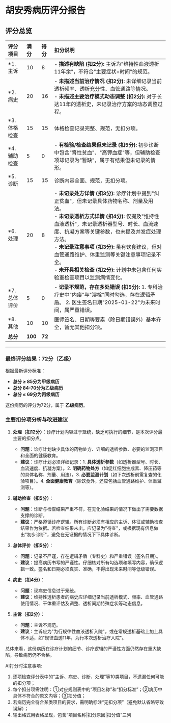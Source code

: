 # 胡安秀病历评分报告

## 评分总览

| 评分项目 | 满分 | 得分 | 扣分说明 |
| :--- | :--- | :--- | :--- |
|*1. 主诉 | 10 | 8 | - **描述有缺陷 (扣2分):** 主诉为"维持性血液透析11年余"，不符合"主要症状+时间"的规范。 |
|*2. 病史 | 20 | 16 | - **未描述当前治疗情况 (扣2分):** 未详细记录当前透析频率、透析充分性、血管通路等情况。<br>- **未描述主要治疗模式动态调整 (扣2分):** 对于长达11年的透析史，未记录治疗方案的动态调整过程。 |
|*3. 体格检查 | 15 | 15 | 体格检查记录完整、规范，无扣分项。 |
|*4. 辅助检查 | 5 | 0 | - **有检验/检查结果但未记录 (扣5分):** 初步诊断中包含"肾性贫血"、"高钾血症"等，但辅助检查项却记录为"暂缺"，属于有结果但未记录的情形。 |
|*5. 诊断 | 15 | 15 | 诊断内容全面、规范，无扣分项。 |
|*6. 处理 | 20 | 8 | - **未记录处方详情 (扣3分):** 诊疗计划中提到"纠正贫血"，但未记录具体药物名称、剂量及用法。<br>- **未记录透析方式详情 (扣4分):** 仅提及"维持性血液透析"，未记录透析器型号、时长、血流速度、抗凝方案等关键参数，也未提及并发症处理方法。<br>- **未记录注意事项 (扣3分):** 虽有饮食建议，但对血管通路维护、体重监测等关键注意事项记录不全。<br>- **未开具相关检查 (扣2分):** 计划中未包含任何实验室检查项目以监测病情变化。 |
|*7. 总体评价 | 5 | 0 | - **记录不规范，存在多处错误 (扣5分):** 1. 专科治疗史中"内瘘"与"溶栓"同时勾选，存在逻辑矛盾。 2. 医生签名日期"2025-01-22"为未来时间，属严重错误。 |
|*8. 其他 | 10 | 10 | 医师签名、日期等要素（除日期错误外）基本齐全，暂无其他扣分项。 |
| **总分** | **100** | **72** | |

---

### **最终评分结果：72分（乙级）**

根据最新评分标准：
- **总分 ≥ 85分为甲级病历**
- **总分 84-70分为乙级病历** 
- **总分 ≤ 69分为丙级病历**

这份病历的评分为72分，属于 **乙级病历**。

### **主要扣分项分析与改进建议**

1.  **处理（扣12分）**：诊疗计划内容过于笼统，缺乏可执行的细节，是本次评分最主要的扣分点。
    *   **问题**：诊疗计划缺少具体的药物处方、详细的透析参数、必要的监测项目和全面的健康教育。
    *   **建议**：诊疗计划必须详细记录：1. **具体透析参数**（如透析器型号、时长、血流速度、抗凝方案）。2. **明确药物处方**（如促红细胞生成素、降压药等的具体名称、剂量、用法）。3. **必要监测计划**（如下次透析前需复查的化验项目）。4. **全面健康教育**（除饮食外，还应包括血管通路维护、体重监测等）。

2.  **辅助检查（扣5分）**：
    *   **问题**：诊断与检查结果严重不符，在无化验结果的情况下做出了需要数据支撑的诊断。
    *   **建议**：严格遵循诊疗逻辑。所有诊断必须有相应的主诉、体征或辅助检查结果作为依据。若检查结果未出，应记录为"待查"，或根据现有信息做出"初步诊断"，避免在无证据的情况下下具体诊断。

3.  **总体评价（扣5分）**：
    *   **问题**：记录不严谨，存在逻辑矛盾（专科史）和严重错误（签名日期）。
    *   **建议**：提高病历书写的严谨性。仔细核对所有勾选项和填写内容，确保逻辑一致。签名和日期必须真实、准确，不得出现未来时间等低级错误。

4.  **病史（扣4分）**：
    *   **问题**：现病史信息过于笼统。
    *   **建议**：维持性透析患者的病史应详细记录当前透析模式、频率、血管通路使用情况、干体重评估及调整、透析间期特殊症状等动态信息。

5.  **主诉（扣2分）**：
    *   **问题**：主诉不规范。
    *   **建议**：主诉应为"为行规律性血液透析入院"，或在常规透析基础上加上具体不适，如"规律血透11年，为行本次透析治疗入院"。

总体来看，这份病历在诊疗计划的细节、诊疗逻辑的严谨性方面仍然存在重大缺陷，导致病历仍不合格。 


AI打分时注意事项:

1. 逐项检查评分表中的“主诉、病史、诊断、处理”等10类项目，不遗漏任何可能的扣分项；
2. 每个扣分项需注明：①对应规则表中的“项目名称”和“扣分标准”；②病历中具体不符合的原文内容；③扣分值；
3. 若病历完全符合某类项目的要求，需明确标注“无扣分项”（避免默认省略导致误解）；
4. 输出格式用表格呈现，包含“项目名称|扣分原因|扣分值”三列